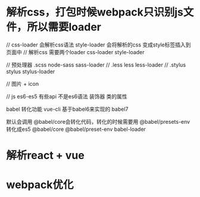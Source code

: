 # 解析css，打包时候webpack只识别js文件，所以需要loader

// css-loader 会解析css语法  style-loader 会将解析的css 变成style标签插入到页面中
// 解析css 需要两个loader css-loader style-loader

// 预处理器 .scss node-sass sass-loader
//         .less less     less-loader 
//         .stylus stylus stylus-loader

// 图片 + icon

// js
es6-es5 有些api 不是es6语法  装饰器 类的属性

babel 转化功能 vue-cli 基于babel6来实现的
babel7

默认会调用 @babel/core会转化代码，转化的时候需要用 @babel/presets-env 转化成es5
@babel/core @babel/preset-env  babel-loader

# 解析react + vue

# webpack优化